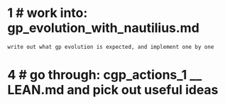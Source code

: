 



# 1 # work into: gp_evolution_with_nautilius.md
    write out what gp evolution is expected, and implement one by one

# 4 # go through: cgp_actions_1 __ LEAN.md and pick out useful ideas
